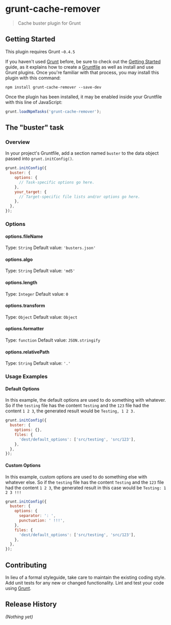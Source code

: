 # grunt-cache-remover

> Cache buster plugin for Grunt

## Getting Started
This plugin requires Grunt `~0.4.5`

If you haven't used [Grunt](http://gruntjs.com/) before, be sure to check out the [Getting Started](http://gruntjs.com/getting-started) guide, as it explains how to create a [Gruntfile](http://gruntjs.com/sample-gruntfile) as well as install and use Grunt plugins. Once you're familiar with that process, you may install this plugin with this command:

```shell
npm install grunt-cache-remover --save-dev
```

Once the plugin has been installed, it may be enabled inside your Gruntfile with this line of JavaScript:

```js
grunt.loadNpmTasks('grunt-cache-remover');
```

## The "buster" task

### Overview
In your project's Gruntfile, add a section named `buster` to the data object passed into `grunt.initConfig()`.

```js
grunt.initConfig({
  buster: {
    options: {
      // Task-specific options go here.
    },
    your_target: {
      // Target-specific file lists and/or options go here.
    },
  },
});
```

### Options

#### options.fileName
Type: `String`
Default value: `'busters.json'`

#### options.algo
Type: `String`
Default value: `'md5'`

#### options.length
Type: `Integer`
Default value: `0`

#### options.transform
Type: `Object`
Default value: `Object`

#### options.formatter
Type: `function`
Default value: `JSON.stringify`

#### options.relativePath
Type: `String`
Default value: `'.'`

### Usage Examples

#### Default Options
In this example, the default options are used to do something with whatever. So if the `testing` file has the content `Testing` and the `123` file had the content `1 2 3`, the generated result would be `Testing, 1 2 3.`

```js
grunt.initConfig({
  buster: {
    options: {},
    files: {
      'dest/default_options': ['src/testing', 'src/123'],
    },
  },
});
```

#### Custom Options
In this example, custom options are used to do something else with whatever else. So if the `testing` file has the content `Testing` and the `123` file had the content `1 2 3`, the generated result in this case would be `Testing: 1 2 3 !!!`

```js
grunt.initConfig({
  buster: {
    options: {
      separator: ': ',
      punctuation: ' !!!',
    },
    files: {
      'dest/default_options': ['src/testing', 'src/123'],
    },
  },
});
```

## Contributing
In lieu of a formal styleguide, take care to maintain the existing coding style. Add unit tests for any new or changed functionality. Lint and test your code using [Grunt](http://gruntjs.com/).

## Release History
_(Nothing yet)_
